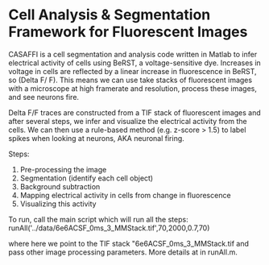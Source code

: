 # Cell Analysis & Segmentation Framework for Fluorescent Images

CASAFFI is a cell segmentation and analysis code written in Matlab to infer electrical activity of cells using BeRST, a voltage-sensitive dye.
Increases in voltage in cells are reflected by a linear increase in fluorescence in BeRST, so (Delta F/ F). This means we can use take stacks of fluorescent images with a microscope at high framerate and resolution, process these images, and see neurons fire.


Delta F/F traces are constructed from a TIF stack of fluorescent images and after several steps, we infer and visualize the electrical activity from the cells. We can then use a rule-based method (e.g. z-score > 1.5) to label spikes when looking at neurons, AKA neuronal firing.   


Steps:
1) Pre-processing the image
2) Segmentation (identify each cell object)
3) Background subtraction
4) Mapping electrical activity in cells from change in fluorescence
5) Visualizing this activity




To run, call the main script which will run all the steps:  
runAll('../data/6e6ACSF_0ms_3_MMStack.tif',70,2000,0.7,70)

where here we point to the TIF stack "6e6ACSF_0ms_3_MMStack.tif and pass other image processing parameters. More details at in runAll.m. 
